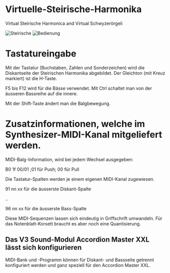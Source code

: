 # Virtuelle-Steirische-Harmonika
Virtual Steirische Harmonica and Virtual Schwyzerörgeli

![Steirische](https://user-images.githubusercontent.com/14039478/165329913-ff17eb57-ce12-472d-b0f7-e0f2132c363e.png)
![Bedienung](https://user-images.githubusercontent.com/14039478/166447306-0a542911-c92a-44f3-b401-521da8d361c6.png)

Tastatureingabe
===============

Mit der Tastatur (Buchstaben, Zahlen und Sonderzeichen) wird die Diskantseite
der Steirischen Harmonika abgebildet. Der Gleichton (mit Kreuz markiert) ist die H-Taste.

F5 bis F12 wird für die Bässe verwendet.
Mit Ctrl schaltet man von der äusseren Bassreihe auf die innere.

Mit der Shift-Taste ändert man die Balgbewegung.

Zusatzinformationen, welche im Synthesizer-MIDI-Kanal mitgeliefert werden.
==========================================================================

MIDI-Balg-Information, wird bei jedem Wechsel ausgegeben:

  B0 1f 00/01   ;01 für Push; 00 für Pull
  
Die Tastatur-Spalten werden je einem eigenen MIDI-Kanal zugewiesen.

  91 nn xx  für die äusserste Diskant-Spalte

  ..
  
  96 nn xx  für die äusserste Bass-Spalte

Diese MIDI-Sequenzen lassen sich eindeutig in Griffschrift umwandeln. Für das Notenblatt-Korsett braucht es aber noch eine Quantisierung. 

Das V3 Sound-Modul Accordion Master XXL lässt sich konfigurieren
----------------------------------------------------------------

MIDI-Bank und -Programm können für Diskant- und Bassseite getrennt konfiguriert werden und ganz speziell für den Accordion Master XXL.

